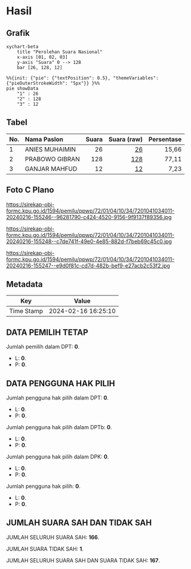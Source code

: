 # Hasil

## Grafik

```mermaid
xychart-beta
    title "Perolehan Suara Nasional"
    x-axis [01, 02, 03]
    y-axis "Suara" 0 --> 128
    bar [26, 128, 12]
```

```mermaid
%%{init: {"pie": {"textPosition": 0.5}, "themeVariables": {"pieOuterStrokeWidth": "5px"}} }%%
pie showData
    "1" : 26
    "2" : 128
    "3" : 12
```

## Tabel

| No. | Nama Paslon    | Suara | Suara (raw) | Persentase |
|:--- |:-------------- | -----:| -----------:| ----------:|
| 1   | ANIES MUHAIMIN | 26    | [26][p-1]   | 15,66      |
| 2   | PRABOWO GIBRAN | 128   | [128][p-2]  | 77,11      |
| 3   | GANJAR MAHFUD  | 12    | [12][p-3]   | 7,23       |


[p-1]: https://github.com/gigit-pemilu/pemilu-2024/blob/main/pilpres/hitung-suara/sub/72-sulawesi-tengah/sub/01-banggai/sub/04-luwuk/sub/1034-bungin-timur/sub/011-tps/sub/paslon-1.txt
[p-2]: https://github.com/gigit-pemilu/pemilu-2024/blob/main/pilpres/hitung-suara/sub/72-sulawesi-tengah/sub/01-banggai/sub/04-luwuk/sub/1034-bungin-timur/sub/011-tps/sub/paslon-2.txt
[p-3]: https://github.com/gigit-pemilu/pemilu-2024/blob/main/pilpres/hitung-suara/sub/72-sulawesi-tengah/sub/01-banggai/sub/04-luwuk/sub/1034-bungin-timur/sub/011-tps/sub/paslon-3.txt

## Foto C Plano

https://sirekap-obj-formc.kpu.go.id/1594/pemilu/ppwp/72/01/04/10/34/7201041034011-20240216-155246--96281790-c424-4520-9156-9f9137f89356.jpg

https://sirekap-obj-formc.kpu.go.id/1594/pemilu/ppwp/72/01/04/10/34/7201041034011-20240216-155248--c7de741f-49e0-4e85-882d-f7beb69c45c0.jpg

https://sirekap-obj-formc.kpu.go.id/1594/pemilu/ppwp/72/01/04/10/34/7201041034011-20240216-155247--e9d0f81c-cd7d-482b-bef9-e27acb2c53f2.jpg


## Metadata

| Key        | Value               |
| ---------- | ------------------- |
| Time Stamp | 2024-02-16 16:25:10 |


## DATA PEMILIH TETAP

Jumlah pemilih dalam DPT: **0**.
 * L: **0**.
 * P: **0**.

## DATA PENGGUNA HAK PILIH

Jumlah pengguna hak pilih dalam DPT: **0**.
 * L: **0**.
 * P: **0**.

Jumlah pengguna hak pilih dalam DPTb: **0**.
 * L: **0**.
 * P: **0**.

Jumlah pengguna hak pilih dalam DPK: **0**.
 * L: **0**.
 * P: **0**.

Jumlah pengguna hak pilih: **0**.
 * L: **0**.
 * P: **0**.

## JUMLAH SUARA SAH DAN TIDAK SAH

JUMLAH SELURUH SUARA SAH: **166**.

JUMLAH SUARA TIDAK SAH: **1**.

JUMLAH SELURUH SUARA SAH DAN SUARA TIDAK SAH: **167**.


